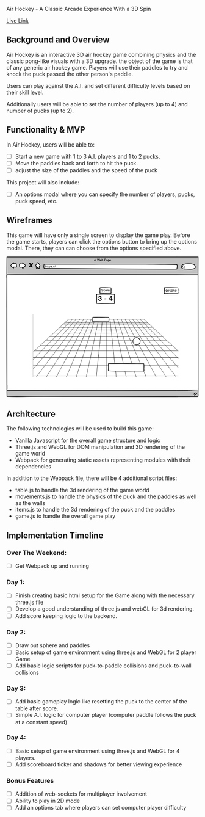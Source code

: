 Air Hockey - A Classic Arcade Experience With a 3D Spin

[Live Link](https://jdoyle5.github.io/Air_Hockey/)

## Background and Overview
Air Hockey is an interactive 3D air hockey game combining physics and the classic pong-like visuals with a 3D upgrade. the object of the game is that of any generic air hockey game. Players will use their paddles to try and knock the puck passed the other person's paddle.

Users can play against the A.I. and set different difficulty levels based on their skill level.

Additionally users will be able to set the number of players (up to 4) and number of pucks (up to 2).

## Functionality & MVP
In Air Hockey, users will be able to:
- [ ] Start a new game with 1 to 3 A.I. players and 1 to 2 pucks.
- [ ] Move the paddles back and forth to hit the puck.
- [ ] adjust the size of the paddles and the speed of the puck

This project will also include:
- [ ] An options modal where you can specify the number of players, pucks, puck speed, etc.

## Wireframes
This game will have only a single screen to display the game play. Before the game starts, players can click the options button to bring up the options modal. There, they can can choose from the options specified above.

![GameDisplay](https://github.com/jdoyle5/Air_Hockey/blob/master/pics/New%20Wireframe%201.png)

## Architecture
The following technologies will be used to build this game:
* Vanilla Javascript for the overall game structure and logic
* Three.js and WebGL for DOM manipulation and 3D rendering of the game world
* Webpack for generating static assets representing modules with their dependencies

In addition to the Webpack file, there will be 4 additional script files:
* table.js to handle the 3d rendering of the game world
* movements.js to handle the physics of the puck and the paddles as well as the walls
* items.js to handle the 3d rendering of the puck and the paddles
* game.js to handle the overall game play

## Implementation Timeline
### Over The Weekend:
- [ ] Get Webpack up and running
### Day 1:
- [ ] Finish creating basic html setup for the Game along with the necessary three.js file
- [ ] Develop a good understanding of three.js and webGL for 3d rendering.
- [ ] Add score keeping logic to the backend.
### Day 2:
- [ ] Draw out sphere and paddles
- [ ] Basic setup of game environment using three.js and WebGL for 2 player Game
- [ ] Add basic logic scripts for puck-to-paddle collisions and puck-to-wall collisions
### Day 3:
- [ ] Add basic gameplay logic like resetting the puck to the center of the table after score.
- [ ] Simple A.I. logic for computer player (computer paddle follows the puck at a constant speed)
### Day 4:
- [ ] Basic setup of game environment using three.js and WebGL for 4 players.
- [ ] Add scoreboard ticker and shadows for better viewing experience
### Bonus Features
- [ ] Addition of web-sockets for multiplayer involvement
- [ ] Ability to play in 2D mode
- [ ] Add an options tab where players can set computer player difficulty
